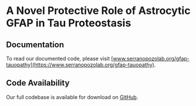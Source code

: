 # A Novel Protective Role of Astrocytic GFAP in Tau Proteostasis

## Documentation

To read our documented code, please visit [www.serranopozolab.org/gfap-tauopathy](https://www.serranopozolab.org/gfap-tauopathy).

## Code Availability

Our full codebase is available for download on [GitHub](https://github.com/serrano-pozo-lab/gfap-tauopathy).
